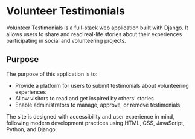 # Volunteer Testimonials  

Volunteer Testimonials is a full-stack web application built with Django. It allows users to share and read real-life stories about their experiences participating in social and volunteering projects.  

## Purpose

The purpose of this application is to:

- Provide a platform for users to submit testimonials about volunteering experiences
- Allow visitors to read and get inspired by others’ stories
- Enable administrators to manage, approve, or remove testimonials

The site is designed with accessibility and user experience in mind, following modern development practices using HTML, CSS, JavaScript, Python, and Django.
